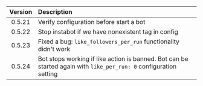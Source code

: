 | Version | Description                                        |
|:-------:|:---------------------------------------------------|
| 0.5.21  | Verify configuration before start a bot            |
| 0.5.22  | Stop instabot if we have nonexistent tag in config |
| 0.5.23  | Fixed a bug: `like_followers_per_run` functionality didn't work |
| 0.5.24  | Bot stops working if like action is banned. Bot can be started again with `like_per_run: 0` configuration setting |